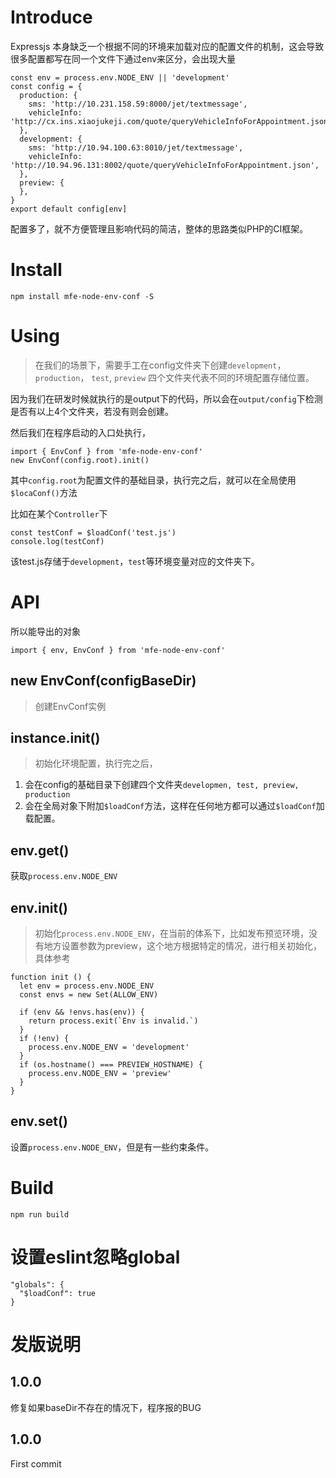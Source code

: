 # Introduce

Expressjs 本身缺乏一个根据不同的环境来加载对应的配置文件的机制，这会导致很多配置都写在同一个文件下通过env来区分，会出现大量

```
const env = process.env.NODE_ENV || 'development'
const config = {
  production: {
    sms: 'http://10.231.158.59:8000/jet/textmessage',
    vehicleInfo: 'http://cx.ins.xiaojukeji.com/quote/queryVehicleInfoForAppointment.json',
  },
  development: {
    sms: 'http://10.94.100.63:8010/jet/textmessage',
    vehicleInfo: 'http://10.94.96.131:8002/quote/queryVehicleInfoForAppointment.json',
  },
  preview: { 
  },
}
export default config[env]
```
配置多了，就不方便管理且影响代码的简洁，整体的思路类似PHP的CI框架。


# Install

```
npm install mfe-node-env-conf -S
```

# Using

> 在我们的场景下，需要手工在config文件夹下创建`development`， `production`， `test`, `preview` 四个文件夹代表不同的环境配置存储位置。

因为我们在研发时候就执行的是output下的代码，所以会在`output/config`下检测是否有以上4个文件夹，若没有则会创建。

然后我们在程序启动的入口处执行，

```
import { EnvConf } from 'mfe-node-env-conf'
new EnvConf(config.root).init()
```

其中`config.root`为配置文件的基础目录，执行完之后，就可以在全局使用`$locaConf()`方法


比如在某个`Controller`下

```
const testConf = $loadConf('test.js')
console.log(testConf)
```

该test.js存储于`development`，`test`等环境变量对应的文件夹下。

# API

所以能导出的对象

```
import { env, EnvConf } from 'mfe-node-env-conf'
```

## new EnvConf(configBaseDir)

> 创建EnvConf实例

## instance.init()

> 初始化环境配置，执行完之后，

1. 会在config的基础目录下创建四个文件夹`developmen, test, preview, production`
2. 会在全局对象下附加`$loadConf`方法，这样在任何地方都可以通过`$loadConf`加载配置。

## env.get()

获取`process.env.NODE_ENV`

## env.init()

> 初始化`process.env.NODE_ENV`，在当前的体系下，比如发布预览环境，没有地方设置参数为preview，这个地方根据特定的情况，进行相关初始化，具体参考

```
function init () {
  let env = process.env.NODE_ENV
  const envs = new Set(ALLOW_ENV)

  if (env && !envs.has(env)) {
    return process.exit(`Env is invalid.`)
  }
  if (!env) {
    process.env.NODE_ENV = 'development'
  }
  if (os.hostname() === PREVIEW_HOSTNAME) {
    process.env.NODE_ENV = 'preview'
  }
}
```
## env.set()

设置`process.env.NODE_ENV`，但是有一些约束条件。

# Build

```
npm run build
```

# 设置eslint忽略global

```
"globals": {
  "$loadConf": true
}
```

# 发版说明


## 1.0.0

修复如果baseDir不存在的情况下，程序报的BUG

## 1.0.0

First commit